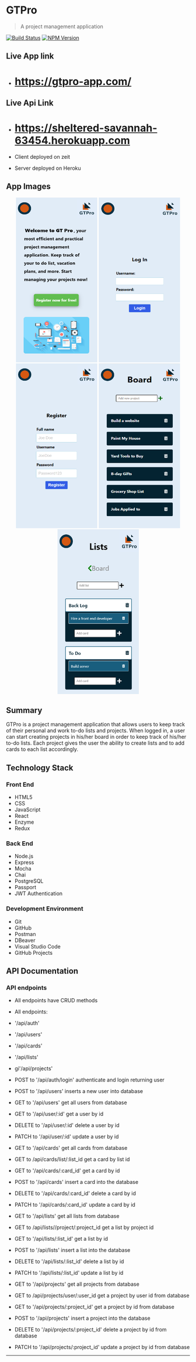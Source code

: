 # GTPro

> A project management application

[![Build Status][travis-image]][travis-url]
[![NPM Version][npm-image]][npm-url]

## Live App link

- # https://gtpro-app.com/

## Live Api Link

- # https://sheltered-savannah-63454.herokuapp.com

- Client deployed on zeit
- Server deployed on Heroku

## App Images

<p align="center">
  <img width="223" height="450" src="assets/landing-page.png">
  <img width="223" height="450" src="assets/login-page.png">
  <img width="223" height="450" src="assets/registration-page.png">
  <img width="223" height="450" src="assets/user-dashboard.png">
  <img width="223" height="450" src="assets/project-lists-and-cards.png">
</p>

## Summary

GTPro is a project management application that allows users to keep track of their personal and work to-do lists and projects. When logged in, a user can start creating projects in his/her board in order to keep track of his/her to-do lists. Each project gives the user the ability to create lists and to add cards to each list accordingly.

## Technology Stack

### Front End

- HTML5
- CSS
- JavaScript
- React
- Enzyme
- Redux

### Back End

- Node.js
- Express
- Mocha
- Chai
- PostgreSQL
- Passport
- JWT Authentication

### Development Environment

- Git
- GitHub
- Postman
- DBeaver
- Visual Studio Code
- GitHub Projects

## API Documentation

### API endpoints

- All endpoints have CRUD methods
- All endpoints:
- '/api/auth'
- '/api/users'
- '/api/cards'
- '/api/lists'
- gi'/api/projects'

- POST to '/api/auth/login' authenticate and login returning user
- POST to '/api/users' inserts a new user into database
- GET to '/api/users' get all users from database
- GET to '/api/user/:id' get a user by id
- DELETE to '/api/user/:id' delete a user by id
- PATCH to '/api/user/:id' update a user by id
- GET to '/api/cards' get all cards from database
- GET to /api/cards/list/:list_id get a card by list id
- GET to '/api/cards/:card_id' get a card by id
- POST to '/api/cards' insert a card into the database
- DELETE to '/api/cards/:card_id' delete a card by id
- PATCH to '/api/cards/:card_id' update a card by id
- GET to '/api/lists' get all lists from database
- GET to /api/lists//project/:project_id get a list by project id
- GET to '/api/lists/:list_id' get a list by id
- POST to '/api/lists' insert a list into the database
- DELETE to '/api/lists/:list_id' delete a list by id
- PATCH to '/api/lists/:list_id' update a list by id
- GET to '/api/projects' get all projects from database
- GET to /api/projects/user/:user_id get a project by user id from database
- GET to '/api/projects/:project_id' get a project by id from database
- POST to '/api/projects' insert a project into the database
- DELETE to '/api/projects/:project_id' delete a project by id from database
- PATCH to '/api/projects/:project_id' update a project by id from database

<!-- Markdown link & img dfn's -->

[npm-image]: https://img.shields.io/npm/v/datadog-metrics.svg?style=flat-square
[npm-url]: https://npmjs.org/package/datadog-metrics
[travis-image]: https://img.shields.io/travis/dbader/node-datadog-metrics/master.svg?style=flat-square
[travis-url]: https://travis-ci.org/dbader/node-datadog-metrics

---
